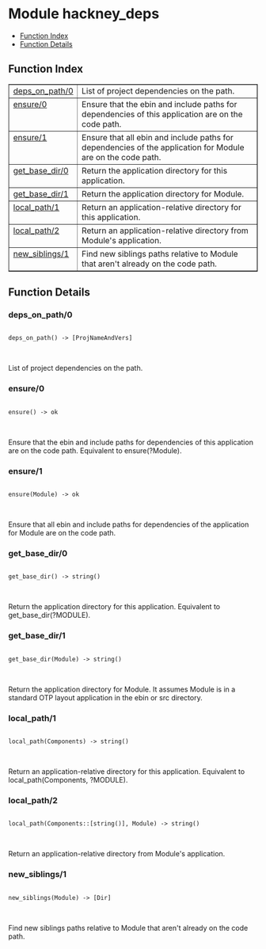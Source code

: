 

# Module hackney_deps #
* [Function Index](#index)
* [Function Details](#functions)

<a name="index"></a>

## Function Index ##


<table width="100%" border="1" cellspacing="0" cellpadding="2" summary="function index"><tr><td valign="top"><a href="#deps_on_path-0">deps_on_path/0</a></td><td>List of project dependencies on the path.</td></tr><tr><td valign="top"><a href="#ensure-0">ensure/0</a></td><td>Ensure that the ebin and include paths for dependencies of
this application are on the code path.</td></tr><tr><td valign="top"><a href="#ensure-1">ensure/1</a></td><td>Ensure that all ebin and include paths for dependencies
of the application for Module are on the code path.</td></tr><tr><td valign="top"><a href="#get_base_dir-0">get_base_dir/0</a></td><td>Return the application directory for this application.</td></tr><tr><td valign="top"><a href="#get_base_dir-1">get_base_dir/1</a></td><td>Return the application directory for Module.</td></tr><tr><td valign="top"><a href="#local_path-1">local_path/1</a></td><td>Return an application-relative directory for this application.</td></tr><tr><td valign="top"><a href="#local_path-2">local_path/2</a></td><td>Return an application-relative directory from Module's application.</td></tr><tr><td valign="top"><a href="#new_siblings-1">new_siblings/1</a></td><td>Find new siblings paths relative to Module that aren't already on the
code path.</td></tr></table>


<a name="functions"></a>

## Function Details ##

<a name="deps_on_path-0"></a>

### deps_on_path/0 ###

<pre><code>
deps_on_path() -&gt; [ProjNameAndVers]
</code></pre>
<br />

List of project dependencies on the path.

<a name="ensure-0"></a>

### ensure/0 ###

<pre><code>
ensure() -&gt; ok
</code></pre>
<br />

Ensure that the ebin and include paths for dependencies of
this application are on the code path. Equivalent to
ensure(?Module).

<a name="ensure-1"></a>

### ensure/1 ###

<pre><code>
ensure(Module) -&gt; ok
</code></pre>
<br />

Ensure that all ebin and include paths for dependencies
of the application for Module are on the code path.

<a name="get_base_dir-0"></a>

### get_base_dir/0 ###

<pre><code>
get_base_dir() -&gt; string()
</code></pre>
<br />

Return the application directory for this application. Equivalent to
get_base_dir(?MODULE).

<a name="get_base_dir-1"></a>

### get_base_dir/1 ###

<pre><code>
get_base_dir(Module) -&gt; string()
</code></pre>
<br />

Return the application directory for Module. It assumes Module is in
a standard OTP layout application in the ebin or src directory.

<a name="local_path-1"></a>

### local_path/1 ###

<pre><code>
local_path(Components) -&gt; string()
</code></pre>
<br />

Return an application-relative directory for this application.
Equivalent to local_path(Components, ?MODULE).

<a name="local_path-2"></a>

### local_path/2 ###

<pre><code>
local_path(Components::[string()], Module) -&gt; string()
</code></pre>
<br />

Return an application-relative directory from Module's application.

<a name="new_siblings-1"></a>

### new_siblings/1 ###

<pre><code>
new_siblings(Module) -&gt; [Dir]
</code></pre>
<br />

Find new siblings paths relative to Module that aren't already on the
code path.

